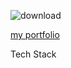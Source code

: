 
![download](https://user-images.githubusercontent.com/60153195/203767297-97445050-65a6-48f3-a519-a83203b13fe0.png)

[my portfolio](http://portfolio-sanusingh.ml/)


Tech Stack

